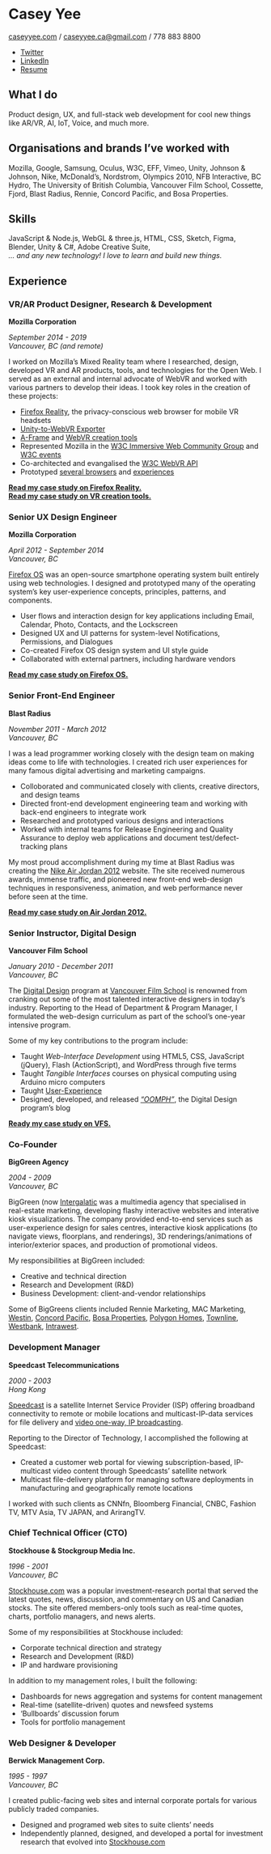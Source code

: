 # Casey Yee

[caseyyee.com](https://caseyyee.com/) / caseyyee.ca@gmail.com / 778 883 8800
* [Twitter](http://twitter.com/whoyee)
* [LinkedIn](https://www.linkedin.com/in/whoyee/)
* [Resume](https://gitprint.com/caseyyee/resume/master/README.md)

## What I do
Product design, UX, and full-stack web development for cool new things like AR/VR, AI, IoT, Voice, and much more.

## Organisations and brands I’ve worked with

Mozilla, Google, Samsung, Oculus, W3C, EFF, Vimeo, Unity, Johnson & Johnson, Nike, McDonald’s, Nordstrom, Olympics 2010, NFB Interactive, BC Hydro, The University of British Columbia, Vancouver Film School, Cossette, Fjord, Blast Radius, Rennie, Concord Pacific, and Bosa Properties.

## Skills

JavaScript & Node.js, WebGL & three.js, HTML, CSS, Sketch, Figma, Blender, Unity & C#, Adobe Creative Suite,<br>
*… and any new technology! I love to learn and build new things.*

## Experience

### VR/AR Product Designer, Research & Development

**Mozilla Corporation**

*September 2014 - 2019*<br>
*Vancouver, BC* *(and remote)*

I worked on Mozilla’s Mixed Reality team where I researched, design, developed VR and AR products, tools, and technologies for the Open Web. I served as an external and internal advocate of WebVR and worked with various partners to develop their ideas. I took key roles in the creation of these projects:

* [Firefox Reality](https://mixedreality.mozilla.org/firefox-reality), the privacy-conscious web browser for mobile VR headsets
* [Unity-to-WebVR Exporter](https://hacks.mozilla.org/2018/02/create-vr-on-the-web-using-unity3d/)
* [A-Frame](https://aframe.io/) and [WebVR creation tools](http://caseyyee.com/projects/webvr-tools/)
* Represented Mozilla in the [W3C Immersive Web Community Group](https://www.w3.org/community/immersive-web/) and [W3C events](https://hacks.mozilla.org/2016/12/w3c-workshop-on-web-and-virtual-reality-a-look-ahead/)
* Co-architected and evangalised the [W3C WebVR API](https://hacks.mozilla.org/2016/03/introducing-the-webvr-1-0-api-proposal/)
* Prototyped [several browsers](http://caseyyee.com/projects/firefox-reality/) and [experiences](http://caseyyee.com/projects/webvr-tools/#puzzle-rain)

[**Read my case study on Firefox Reality.**](http://caseyyee.com/projects/firefox-reality/#prototypes)  
[**Read my case study on VR creation tools.**](http://caseyyee.com/projects/webvr-tools/)

### Senior UX Design Engineer

**Mozilla Corporation**

*April 2012 - September 2014*<br>
*Vancouver, BC*

[Firefox OS](https://techcrunch.com/2013/08/25/firefox-os-gives-the-open-web-gets-central-billing/) was an open-source smartphone operating system built entirely using web technologies. I designed and prototyped many of the operating system’s key user-experience concepts, principles, patterns, and components.

- User flows and interaction design for key applications including Email, Calendar, Photo, Contacts, and the Lockscreen
- Designed UX and UI patterns for system-level Notifications, Permissions, and Dialogues
- Co-created Firefox OS design system and UI style guide
- Collaborated with external partners, including hardware vendors

[**Read my case study on Firefox OS.**](http://caseyyee.com/projects/firefox-os/)

### Senior Front-End Engineer

**Blast Radius**

*November 2011 - March 2012*<br>
*Vancouver, BC*

I was a lead programmer working closely with the design team on making ideas come to life with technologies. I created rich user experiences for many famous digital advertising and marketing campaigns.

- Colloborated and communicated closely with clients, creative directors, and design teams
- Directed front-end development engineering team and working with back-end engineers to integrate work
- Researched and prototyped various designs and interactions
- Worked with internal teams for Release Engineering and Quality Assurance to deploy web applications and document test/defect-tracking plans

My most proud accomplishment during my time at Blast Radius was creating the [Nike Air Jordan 2012](http://caseyyee.com/projects/aj2012/) website. The site received numerous awards, immense traffic, and pioneered new front-end web-design techniques in responsiveness, animation, and web performance never before seen at the time.

[**Read my case study on Air Jordan 2012.**](http://caseyyee.com/projects/aj2012/)

### Senior Instructor, Digital Design

**Vancouver Film School**

*January 2010 - December 2011*<br>
*Vancouver, BC*

The [Digital Design](https://vfs.edu/programs/digital-design) program at [Vancouver Film School](https://vfs.edu/) is renowned from cranking out some of the most talented interactive designers in today’s industry. Reporting to the Head of Department &amp; Program Manager, I formulated the web-design curriculum as part of the school’s one-year intensive program.

Some of my key contributions to the program include:

- Taught _Web-Interface Development_ using HTML5, CSS, JavaScript (jQuery), Flash (ActionScript), and WordPress through five terms
- Taught _Tangible Interfaces_ courses on physical computing using Arduino micro computers
- Taught [User-Experience](https://vfs.edu/events/ux-workshop)
- Designed, developed, and released [_“OOMPH”_](http://community.vfs.com/oomph/), the Digital Design program’s blog

[**Ready my case study on VFS.**](http://caseyyee.com/projects/vfs/)

### Co-Founder

**BigGreen Agency**

*2004 - 2009*<br>
*Vancouver, BC*

BigGreen (now [Intergalatic](https://intergalactic.com) was a multimedia agency that specialised in real-estate marketing, developing flashy interactive websites and interative kiosk visualizations. The company provided end-to-end services such as user-experience design for sales centres, interactive kiosk applications (to navigate views, floorplans, and renderings), 3D renderings/animations of interior/exterior spaces, and production of promotional videos.

My responsibilities at BigGreen included:

- Creative and technical direction
- Research and Development (R&D)
- Business Development: client-and-vendor relationships

Some of BigGreens clients included Rennie Marketing, MAC Marketing, [Westin](https://westin.marriott.com/), [Concord Pacific](https://www.concordpacific.com/), [Bosa Properties](https://bosaproperties.com/), [Polygon Homes](https://www.polyhomes.com/), [Townline](https://www.townline.ca/), [Westbank](http://westbankcorp.com/), [Intrawest](https://embarcresorts.com/embarc-vancouver.html).

### Development Manager

**Speedcast Telecommunications**

*2000 - 2003*<br>
*Hong Kong*

[Speedcast](https://www.speedcast.com/) is a satellite Internet Service Provider (ISP) offering broadband connectivity to remote or mobile locations and multicast-IP-data services for file delivery and [video one-way, IP broadcasting](https://en.wikipedia.org/wiki/Satellite_Internet_access#One-way_broadcast,_receive_only).

Reporting to the Director of Technology, I accomplished the following at Speedcast:

- Created a customer web portal for viewing subscription-based, IP-multicast video content through Speedcasts’ satellite network
- Multicast file-delivery platform for managing software deployments in manufacturing and geographically remote locations

I worked with such clients as CNNfn, Bloomberg Financial, CNBC, Fashion TV, MTV Asia, TV JAPAN, and ArirangTV.

### Chief Technical Officer (CTO)

**Stockhouse & Stockgroup Media Inc.**

*1996 - 2001*<br>
*Vancouver, BC*

[Stockhouse.com](https://www.bloomberg.com/research/stocks/private/snapshot.asp?privcapId=105658345) was a popular investment-research portal that served the latest quotes, news, discussion, and commentary on US and Canadian stocks. The site offered members-only tools such as real-time quotes, charts, portfolio managers, and news alerts.

Some of my responsibilities at Stockhouse included:

- Corporate technical direction and strategy
- Research and Development (R&D)
- IP and hardware provisioning

In addition to my management roles, I built the following:

- Dashboards for news aggregation and systems for content management
- Real-time (satellite-driven) quotes and newsfeed systems
- ‘Bullboards’ discussion forum
- Tools for portfolio management

### Web Designer & Developer

**Berwick Management Corp.**

*1995 - 1997*<br>
*Vancouver, BC*

I created public-facing web sites and internal corporate portals for various publicly traded companies.

- Designed and programed web sites to suite clients’ needs
- Independently planned, designed, and developed a portal for investment research that evolved into [Stockhouse.com](https://www.bloomberg.com/research/stocks/private/snapshot.asp?privcapId=105658345)
